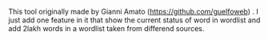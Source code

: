 ﻿This tool originally made by Gianni Amato (https://github.com/guelfoweb) . I just add one feature in it that show the current status of word in wordlist and add 2lakh words in a wordlist taken from differend sources. 


